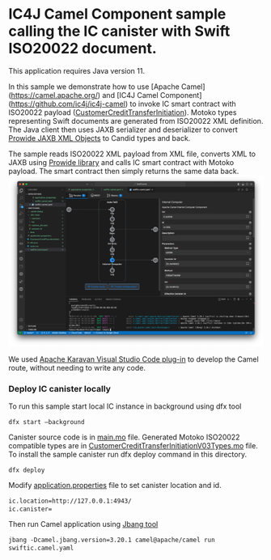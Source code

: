 # IC4J Camel Component sample calling the IC canister with Swift ISO20022 document.

This application requires Java version 11.

In this sample we demonstrate how to use [Apache Camel] (https://camel.apache.org/) and [IC4J Camel Component] (https://github.com/ic4j/ic4j-camel) to invoke IC smart contract with ISO20022 payload ([CustomerCreditTransferInitiation](https://www.iso20022.org/iso-20022-message-definitions)). 
Motoko types representing Swift documents are generated from ISO20022 XML definition. The Java client then uses JAXB serializer and deserializer to convert [Prowide JAXB XML Objects](https://github.com/prowide/prowide-iso20022) to Candid types and back.

The sample reads ISO20022 XML payload from XML file, converts XML to JAXB using [Prowide library](https://dev.prowidesoftware.com/SRU2022/) and calls IC smart contract with Motoko payload. The smart contract then simply returns the same data back.
![](VSCode.png)

We used [Apache Karavan Visual Studio Code plug-in](https://github.com/apache/camel-karavan) to develop the Camel route, without needing to write any code.


### Deploy IC canister locally 
To run this sample start local IC instance in background using dfx tool

```
dfx start –background
```

Canister source code is in [main.mo](main.mo) file. Generated Motoko ISO20022 compatible types are in [CustomerCreditTransferInitiationV03Types.mo](CustomerCreditTransferInitiationV03Types.mo) file. To install the sample canister run dfx deploy command in this directory.

```
dfx deploy
```

Modify [application.properties](application.properties) file to set canister location and id.

```
ic.location=http://127.0.0.1:4943/
ic.canister=
```

Then run Camel application using [Jbang tool](https://www.jbang.dev/)

```
jbang -Dcamel.jbang.version=3.20.1 camel@apache/camel run swiftic.camel.yaml 
```

